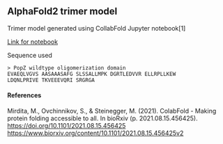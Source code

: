 ## AlphaFold2 trimer model
Trimer model generated using CollabFold Jupyter notebook[1]

[Link for notebook](https://colab.research.google.com/github/sokrypton/ColabFold/blob/main/AlphaFold2.ipynb)



Sequence used

	> PopZ wildtype oligomerization domain
	EVAEQLVGVS AASAAASAFG SLSSALLMPK DGRTLEDVVR ELLRPLLKEW
	LDQNLPRIVE TKVEEEVQRI SRGRGA
	
	
	
#### References	
Mirdita, M., Ovchinnikov, S., & Steinegger, M. (2021). ColabFold - Making protein folding accessible to all. In bioRxiv (p. 2021.08.15.456425). https://doi.org/10.1101/2021.08.15.456425
https://www.biorxiv.org/content/10.1101/2021.08.15.456425v2